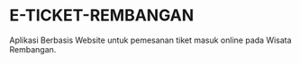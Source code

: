 <h1>E-TICKET-REMBANGAN</h1>
<p>Aplikasi Berbasis Website untuk pemesanan tiket masuk online pada Wisata Rembangan.</p>
<!-- <ul>Fitur
  <li>a</li>
</ul> -->
